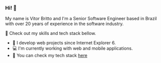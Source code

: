 ### Hi! 👋

My name is Vitor Britto and I'm a Senior Software Engineer based in Brazil with over 20 years of experience in the software industry.

🚀 Check out my skills and tech stack bellow.

- 🔭 I develop web projects since Internet Explorer 6.
- :computer: I'm currently working with web and mobile applications.
- :rocket: You can check my tech stack [here](https://stackshare.io/vitorbritto/vbwebstudio)


